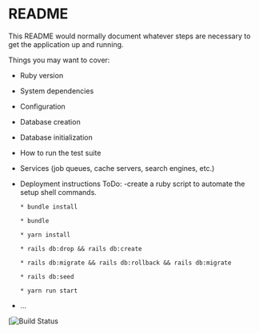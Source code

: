 # README

This README would normally document whatever steps are necessary to get the
application up and running.


Things you may want to cover:

* Ruby version

* System dependencies

* Configuration

* Database creation

* Database initialization

* How to run the test suite

* Services (job queues, cache servers, search engines, etc.)

* Deployment instructions
  ToDo:
    -create a ruby script to automate the setup shell commands.
    
      * bundle install
      
      * bundle
      
      * yarn install
      
      * rails db:drop && rails db:create
      
      * rails db:migrate && rails db:rollback && rails db:migrate
      
      * rails db:seed
      
      * yarn run start

* ...

[![Build Status](https://codeship.com/projects/9f631d00-7d77-0136-6bc8-4eb24753254f/status?branch=master)

